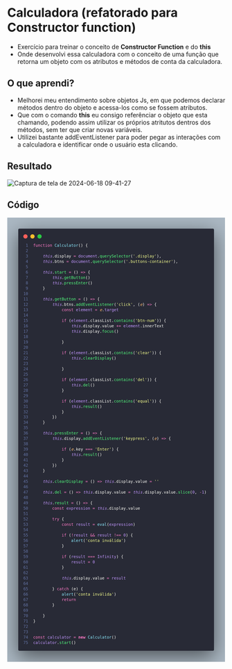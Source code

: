 # Calculadora (refatorado para Constructor function)

- Exercício para treinar o conceito de **Constructor Function** e do **this**
- Onde desenvolvi essa calculadora com o conceito de uma função que retorna um objeto com os atributos e métodos de conta da calculadora.

## O que aprendi?

- Melhorei meu entendimento sobre objetos Js, em que podemos declarar métodos dentro do objeto e acessa-los como se fossem atributos.
- Que com o comando **this** eu consigo referênciar o objeto que esta chamando, podendo assim utilizar os próprios atritutos dentros dos métodos, sem ter que criar novas variáveis.
- Utilizei bastante addEventListener para poder pegar as interações com a calculadora e identificar onde o usuário esta clicando.

## Resultado

![Captura de tela de 2024-06-18 09-41-27](https://github.com/Leonardo-Maciel-S/Curso-JS/assets/111988047/5ab1161c-9742-474d-b1c6-cbbf05b9af3c)

## Código

![alt text](./assets/img/image.png)